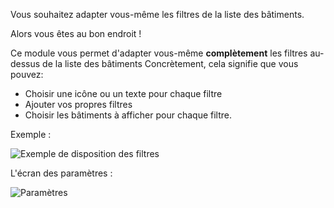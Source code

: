 Vous souhaitez adapter vous-même les filtres de la liste des bâtiments.

Alors vous êtes au bon endroit !

Ce module vous permet d'adapter vous-même **complètement** les filtres au-dessus de la liste des bâtiments  Concrètement, cela signifie que vous pouvez:

* Choisir une icône ou un texte pour chaque filtre
* Ajouter vos propres filtres
* Choisir les bâtiments à afficher pour chaque filtre.

Exemple :

![Exemple de disposition des filtres](./example.png)

L'écran des paramètres :

![Paramètres](./settings.png)
